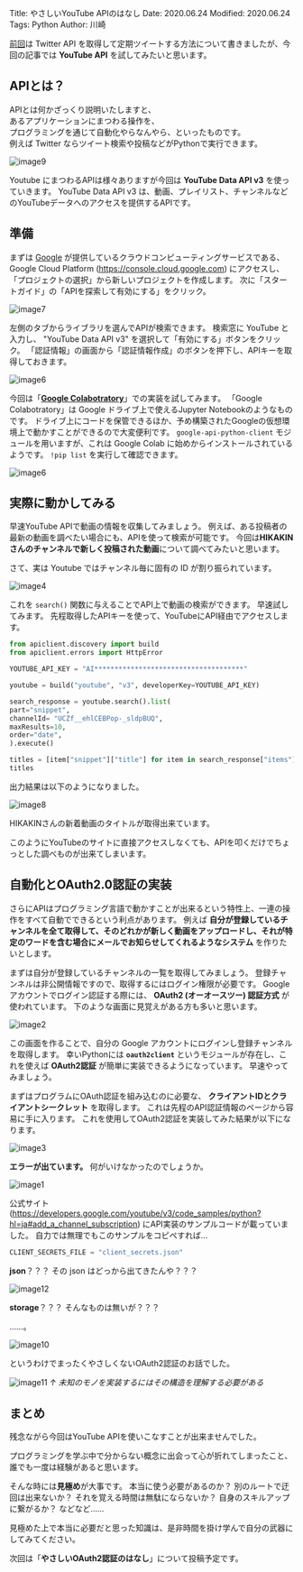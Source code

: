 Title: やさしいYouTube APIのはなし
Date: 2020.06.24
Modified: 2020.06.24
Tags: Python
Author: 川崎

[前回]({filename}../../2018sy/blog/twitter_automation.md)は Twitter API を取得して定期ツイートする方法について書きましたが、今回の記事では **YouTube API** を試してみたいと思います。


## APIとは？

APIとは何かざっくり説明いたしますと、  
あるアプリケーションにまつわる操作を、  
プログラミングを通じて自動化やらなんやら、といったものです。  
例えば Twitter ならツイート検索や投稿などがPythonで実行できます。

![image9]({attach}./images/youtube_api_figs/image9.jpg)

Youtube にまつわるAPIは様々ありますが今回は **YouTube Data API v3** を使っていきます。
YouTube Data API v3 は、動画、プレイリスト、チャンネルなどのYouTubeデータへのアクセスを提供するAPIです。


## 準備

まずは
[Google](https://www.google.com)
が提供しているクラウドコンピューティングサービスである、
Google Cloud Platform (<https://console.cloud.google.com>)
にアクセスし、「プロジェクトの選択」から新しいプロジェクトを作成します。
次に「スタートガイド」の「APIを探索して有効にする」をクリック。

![image7]({attach}./images/youtube_api_figs/image7.jpg)

左側のタブからライブラリを選んでAPIが検索できます。
検索窓に YouTube と入力し、 "YouTube Data API v3" を選択して「有効にする」ボタンをクリック。
「認証情報」の画面から「認証情報作成」のボタンを押下し、APIキーを取得しておきます。

![image6]({attach}./images/youtube_api_figs/image5.jpg)


今回は「[**Google Colabotratory**](https://colab.research.google.com)」での実装を試してみます。
「Google Colabotratory」は Google ドライブ上で使えるJupyter Notebookのようなものです。
ドライブ上にコードを保管できるほか、予め構築されたGoogleの仮想環境上で動かすことができるので大変便利です。
`google-api-python-client` モジュールを用いますが、これは Google Colab に始めからインストールされているようです。
`!pip list` を実行して確認できます。

![image6]({attach}./images/youtube_api_figs/image6.jpg)


## 実際に動かしてみる

早速YouTube APIで動画の情報を収集してみましょう。
例えば、ある投稿者の最新の動画を調べたい場合にも、APIを使って検索が可能です。
今回は**HIKAKINさんのチャンネルで新しく投稿された動画**について調べてみたいと思います。

さて、実は Youtube ではチャンネル毎に固有の ID が割り振られています。

![image4]({attach}./images/youtube_api_figs/image4.jpg)

これを `search()` 関数に与えることでAPI上で動画の検索ができます。
早速試してみます。
先程取得したAPIキーを使って、YouTubeにAPI経由でアクセスします。

```Python
from apiclient.discovery import build
from apiclient.errors import HttpError

YOUTUBE_API_KEY = "AI*************************************"

youtube = build("youtube", "v3", developerKey=YOUTUBE_API_KEY)

search_response = youtube.search().list(
part="snippet",
channelId= "UCZf__ehlCEBPop-_sldpBUQ",
maxResults=10,
order="date",
).execute()

titles = [item["snippet"]["title"] for item in search_response["items"]]
titles
```

出力結果は以下のようになりました。

![image8]({attach}./images/youtube_api_figs/image8.jpg)

HIKAKINさんの新着動画のタイトルが取得出来ています。

このようにYouTubeのサイトに直接アクセスしなくても、APIを叩くだけでちょっとした調べものが出来てしまいます。


## 自動化とOAuth2.0認証の実装

さらにAPIはプログラミング言語で動かすことが出来るという特性上、一連の操作をすべて自動でできるという利点があります。
例えば **自分が登録しているチャンネルを全て取得して、そのどれかが新しく動画をアップロードし、それが特定のワードを含む場合にメールでお知らせしてくれるようなシステム** を作りたいとします。

まずは自分が登録しているチャンネルの一覧を取得してみましょう。
登録チャンネルは非公開情報ですので、取得するにはログイン権限が必要です。
Googleアカウントでログイン認証する際には、 **OAuth2 (オーオースツー) 認証方式** が使われています。
下のような画面に見覚えがある方も多いと思います。

![image2]({attach}./images/youtube_api_figs/image2.png)

この画面を作ることで、自分の Google アカウントにログインし登録チャンネルを取得します。
幸いPythonには **`oauth2client`** というモジュールが存在し、これを使えば **OAuth2認証** が簡単に実装できるようになっています。
早速やってみましょう。

まずはプログラムにOAuth認証を組み込むのに必要な、 **クライアントIDとクライアントシークレット** を取得します。
これは先程のAPI認証情報のページから容易に手に入ります。
これを使用してOAuth2認証を実装してみた結果が以下になります。

![image3]({attach}./images/youtube_api_figs/image3.png)

**エラーが出ています。**
何がいけなかったのでしょうか。

![image1]({attach}./images/youtube_api_figs/image1.png)

公式サイト
(<https://developers.google.com/youtube/v3/code_samples/python?hl=ja#add_a_channel_subscription>)
にAPI実装のサンプルコードが載っていました。
自力では無理でもこのサンプルをコピペすれば…

```python
CLIENT_SECRETS_FILE = "client_secrets.json"
```

**json**？？？
その json はどっから出てきたんや？？？

![image12]({attach}./images/youtube_api_figs/image12.png)

**storage**？？？
そんなものは無いが？？？

……。

![image10]({attach}./images/youtube_api_figs/image10.png)

というわけでまったくやさしくないOAuth2認証のお話でした。

![image11]({attach}./images/youtube_api_figs/image11.png)
*↑ 未知のモノを実装するにはその構造を理解する必要がある*


## まとめ

残念ながら今回はYouTube APIを使いこなすことが出来ませんでした。

プログラミングを学ぶ中で分からない概念に出会って心が折れてしまったこと、誰でも一度は経験があると思います。

そんな時には**見極め**が大事です。
本当に使う必要があるのか？
別のルートで迂回は出来ないか？
それを覚える時間は無駄にならないか？
自身のスキルアップに繋がるか？
などなど……

見極めた上で本当に必要だと思った知識は、是非時間を掛け学んで自分の武器にしてみてください。

次回は「**やさしいOAuth2認証のはなし**」について投稿予定です。
